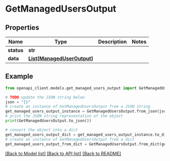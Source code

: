 # GetManagedUsersOutput


## Properties

Name | Type | Description | Notes
------------ | ------------- | ------------- | -------------
**status** | **str** |  | 
**data** | [**List[ManagedUserOutput]**](ManagedUserOutput.md) |  | 

## Example

```python
from openapi_client.models.get_managed_users_output import GetManagedUsersOutput

# TODO update the JSON string below
json = "{}"
# create an instance of GetManagedUsersOutput from a JSON string
get_managed_users_output_instance = GetManagedUsersOutput.from_json(json)
# print the JSON string representation of the object
print(GetManagedUsersOutput.to_json())

# convert the object into a dict
get_managed_users_output_dict = get_managed_users_output_instance.to_dict()
# create an instance of GetManagedUsersOutput from a dict
get_managed_users_output_from_dict = GetManagedUsersOutput.from_dict(get_managed_users_output_dict)
```
[[Back to Model list]](../README.md#documentation-for-models) [[Back to API list]](../README.md#documentation-for-api-endpoints) [[Back to README]](../README.md)


